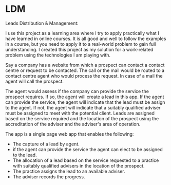 # LDM
Leads Distribution &amp; Management:

I use this project as a learning area where I try to apply practically what I have learned in online courses. It is all good and well to follow the examples in a course, but you need to apply it to a real-world problem to gain full understanding. I created this project as my solution for a work-related problem using the technologies I am playing with.

Say a company has a website from which a prospect can contact a contact centre or request to be contacted. The call or the mail would be routed to a contact centre agent who would process the request. In case of a mail the agent will call the prospect.

The agent would assess if the company can provide the service the prospect requires. If so, the agent will create a lead in this app. If the agent can provide the service, the agent will indicate that the lead must be assign to the agent. If not, the agent will indicate that a suitably qualified adviser must be assigned to meet with the potential client. Leads are assigned based on the service required and the location of the prospect using the accreditation of the adviser and the adviser's area of operation.

The app is a single page web app that enables the following:
  - The capture of a lead by agent.
  - if the agent can provide the service the agent can elect to be assigned to the lead.
  - The allocation of a lead based on the service requested to a practice with suitably qualified advisers in the location of the prospect.
  - The practice assigns the lead to an available adviser.
  - The adviser records the progress.

